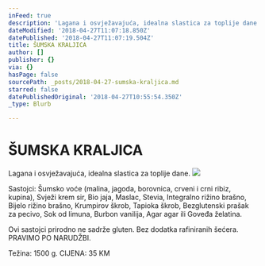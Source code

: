 ```yaml
---
inFeed: true
description: 'Lagana i osvježavajuća, idealna slastica za toplije dane.'
dateModified: '2018-04-27T11:07:18.850Z'
datePublished: '2018-04-27T11:07:19.504Z'
title: ŠUMSKA KRALJICA
author: []
publisher: {}
via: {}
hasPage: false
sourcePath: _posts/2018-04-27-sumska-kraljica.md
starred: false
datePublishedOriginal: '2018-04-27T10:55:54.350Z'
_type: Blurb

---
```

# ŠUMSKA KRALJICA

Lagana i osvježavajuća, idealna slastica za toplije dane.
![](https://the-grid-user-content.s3-us-west-2.amazonaws.com/ea9f964a-2ee7-4fdb-a1ca-94779e326d4b.jpg)

Sastojci: Šumsko voće (malina, jagoda, borovnica, crveni i crni ribiz, kupina), Svježi krem sir, Bio jaja, Maslac, Stevia, Integralno rižino brašno, Bijelo rižino brašno, Krumpirov škrob, Tapioka škrob, Bezglutenski prašak za pecivo, Sok od limuna, Burbon vanilija, Agar agar ili Goveđa želatina. 

Ovi sastojci prirodno ne sadrže gluten. Bez dodatka rafiniranih šećera.  
PRAVIMO PO NARUDŽBI. 

Težina: 1500 g. CIJENA: 35 KM